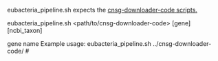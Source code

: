 eubacteria_pipeline.sh expects the [cnsg-downloader-code scripts.](https://github.com/jovillarrealm/cnsg-downloader-code)


eubacteria_pipeline.sh <path/to/cnsg-downloader-code> [gene] [ncbi_taxon]

gene name
Example usage: 
    eubacteria_pipeline.sh ../cnsg-downloader-code/ #